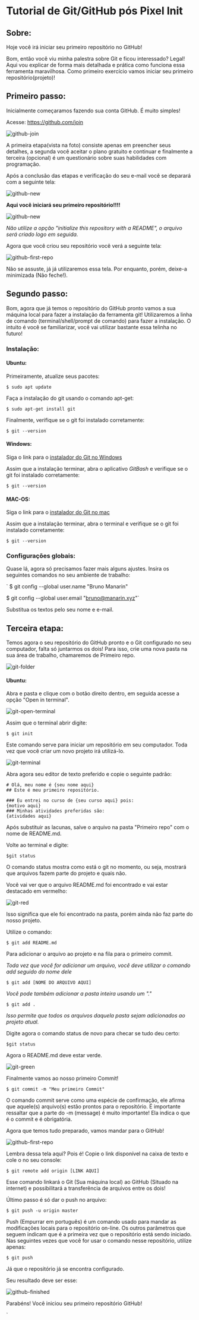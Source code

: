 # Tutorial de Git/GitHub pós Pixel Init

## Sobre:

Hoje você irá iniciar seu primeiro repositório no GitHub!

Bom, então você viu minha palestra sobre Git e ficou interessado? Legal! Aqui vou explicar de forma mais detalhada e prática como funciona essa ferramenta maravilhosa.
Como primeiro exercício vamos iniciar seu primeiro repositório(projeto)!

## Primeiro passo:

Inicialmente começaramos fazendo sua conta GitHub. É muito simples! 

Acesse: https://github.com/join

![github-join](https://raw.githubusercontent.com/brunomanarin/yourfirstgihubrepo/master/img/github-join.png)


A primeira etapa(vista na foto) consiste apenas em preencher seus detalhes, a segunda você aceitar o plano gratuito e continuar e finalmente a terceira (opcional) é um questionário sobre suas habilidades com programação.

Após a conclusão das etapas e verificação do seu e-mail você se deparará com a seguinte tela:


![github-new](https://raw.githubusercontent.com/brunomanarin/yourfirstgihubrepo/master/img/github-new.png)

**Aqui você iniciará seu primeiro repositório!!!!**

![github-new](https://raw.githubusercontent.com/brunomanarin/yourfirstgihubrepo/master/img/github-new-modified.png)

*Não utilize a opção "initialize this repository with a README", o arquivo será criado logo em seguida.*


Agora que você criou seu repositório você verá a seguinte tela:

![github-first-repo](https://raw.githubusercontent.com/brunomanarin/yourfirstgihubrepo/master/img/github-setup-repo.png)

Não se assuste, já já utilizaremos essa tela. Por enquanto, porém, deixe-a minimizada (Não feche!). 

## Segundo passo:

Bom, agora que já temos o repositório do GitHub pronto vamos a sua máquina local para fazer a instalação da ferramenta git! Utilizaremos a linha de comando (terminal/shell/prompt de comando) para fazer a instalação. O intuito é você se familiarizar, você vai utilizar bastante essa telinha no futuro!

### Instalação:

#### Ubuntu:

Primeiramente, atualize seus pacotes:

`$ sudo apt update `

Faça a instalação do git usando o comando apt-get:

`$ sudo apt-get install git`

Finalmente, verifique se o git foi instalado corretamente:

`$ git --version`

#### Windows:

Siga o link para o [instalador do Git no Windows](https://gitforwindows.org/)

Assim que a instalação terminar, abra o aplicativo *GitBash* e verifique se o git foi instalado corretamente:

`$ git --version`

#### MAC-OS:

Siga o link para o [instalador do Git no mac](https://sourceforge.net/projects/git-osx-installer/files/)

Assim que a instalação terminar, abra o terminal e verifique se o git foi instalado corretamente:

`$ git --version`

### Configurações globais:

Quase lá, agora só precisamos fazer mais alguns ajustes. Insira os seguintes comandos no seu ambiente de trabalho:

`
$ git config --global user.name "Bruno Manarin"

$ git config --global user.email "bruno@manarin.xyz"`

Substitua os textos pelo seu nome e e-mail.

## Terceira etapa:

Temos agora o seu repositório do GitHub pronto e o Git configurado no seu computador, falta só juntarmos os dois!
Para isso, crie uma nova pasta na sua área de trabalho, chamaremos de Primeiro repo.

![git-folder](https://raw.githubusercontent.com/brunomanarin/yourfirstgihubrepo/master/img/git-folder.png)


#### Ubuntu:

Abra e pasta e clique com o botão direito dentro, em seguida acesse a opção "Open in terminal".

![git-open-terminal](https://raw.githubusercontent.com/brunomanarin/yourfirstgihubrepo/master/img/git-open-in-terminal.png)

Assim que o terminal abrir digite:

`$ git init`

Este comando serve para iniciar um repositório em seu computador. Toda vez que você criar um novo projeto irá utilizá-lo. 

![git-terminal](https://raw.githubusercontent.com/brunomanarin/yourfirstgihubrepo/master/img/git-terminal.png)

Abra agora seu editor de texto preferido e copie o seguinte padrão:

```
# Olá, meu nome é {seu nome aqui}
## Este é meu primeiro repositório.

### Eu entrei no curso de {seu curso aqui} pois:
{motivo aqui}
### Minhas atividades preferidas são:
{atividades aqui}

```

Após substituir as lacunas, salve o arquivo na pasta "Primeiro repo" com o nome de README.md.

Volte ao terminal e digite:

`$git status`

O comando status mostra como está o git no momento, ou seja, mostrará que arquivos fazem parte do projeto e quais não.

Você vai ver que o arquivo README.md foi encontrado e vai estar destacado em vermelho:

![git-red](https://raw.githubusercontent.com/brunomanarin/yourfirstgihubrepo/master/img/git-red.png)

Isso significa que ele foi encontrado na pasta, porém ainda não faz parte do nosso projeto.

Utilize o comando:


`$ git add README.md`


Para adicionar o arquivo ao projeto e na fila para o primeiro commit.


*Toda vez que você for adicionar um arquivo, você deve utilizar o comando add seguido do nome dele*

`$ git add [NOME DO ARQUIVO AQUI]`

*Você pode também adicionar a pasta inteira usando um "."*

`$ git add .`

*Isso permite que todos os arquivos daquela pasta sejam adicionados ao projeto atual.*

Digite agora o comando status de novo para checar se tudo deu certo:

`$git status`

Agora o README.md deve estar verde.

![git-green](https://raw.githubusercontent.com/brunomanarin/yourfirstgihubrepo/master/img/git-green.png)

Finalmente vamos ao nosso primeiro Commit!

`$ git commit -m "Meu primeiro Commit"`

O comando commit serve como uma espécie de confirmação, ele afirma que aquele(s) arquivo(s) estão prontos para o repositório. É importante ressaltar que a parte do -m (message) é muito importante! Ela indica o que é o commit e é obrigatória.

Agora que temos tudo preparado, vamos mandar para o GitHub!

![github-first-repo](https://raw.githubusercontent.com/brunomanarin/yourfirstgihubrepo/master/img/github-setup-repo.png)

Lembra dessa tela aqui? Pois é! Copie o link disponível na caixa de texto e cole o no seu console:

`$ git remote add origin [LINK AQUI]`

Esse comando linkará o Git (Sua máquina local) ao GitHub (Situado na internet) e possibilitará a transferência de arquivos entre os dois!

Último passo é só dar o push no arquivo:

`$ git push -u origin master`

Push (Empurrar em português) é um comando usado para mandar as modificações locais para o repositório on-line. Os outros parâmetros que seguem indicam que é a primeira vez que o repositório está sendo iniciado. Nas seguintes vezes que você for usar o comando nesse repositório, utilize apenas:

`$ git push`

Já que o repositório já se encontra configurado.

Seu resultado deve ser esse:

![github-finished](https://raw.githubusercontent.com/brunomanarin/yourfirstgihubrepo/master/img/github-finished.png)


Parabéns! Você iniciou seu primeiro repositório GitHub!

`









